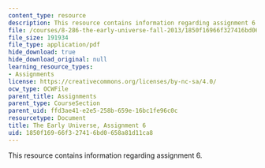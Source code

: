 ```yaml
---
content_type: resource
description: This resource contains information regarding assignment 6.
file: /courses/8-286-the-early-universe-fall-2013/1850f16966f327416bd0658a81d11ca8_MIT8_286F13_ps6.pdf
file_size: 191934
file_type: application/pdf
hide_download: true
hide_download_original: null
learning_resource_types:
- Assignments
license: https://creativecommons.org/licenses/by-nc-sa/4.0/
ocw_type: OCWFile
parent_title: Assignments
parent_type: CourseSection
parent_uid: ffd3ae41-e2e5-258b-659e-16bc1fe96c0c
resourcetype: Document
title: The Early Universe, Assignment 6
uid: 1850f169-66f3-2741-6bd0-658a81d11ca8
---
```

This resource contains information regarding assignment 6.
